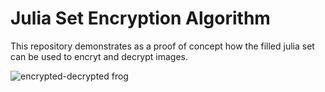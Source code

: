 # Julia Set Encryption Algorithm

This repository demonstrates as a proof of concept how the filled julia set can be used to encryt and decrypt images.

![encrypted-decrypted frog](https://github.com/evanwporter/Julia-Encryption-Algorithm/assets/115374841/4dcf51a7-a7b7-479e-b0c5-6398eb84058a)
